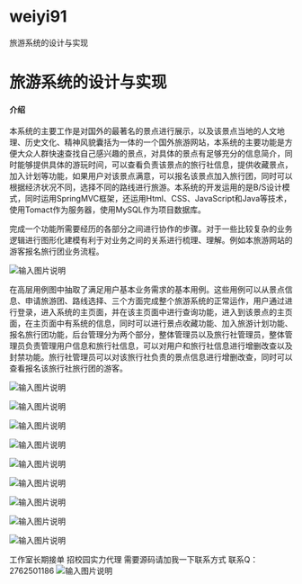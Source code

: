 # weiyi91
旅游系统的设计与实现

# 旅游系统的设计与实现

#### 介绍
本系统的主要工作是对国外的最著名的景点进行展示，以及该景点当地的人文地理、历史文化、精神风貌囊括为一体的一个国外旅游网站，本系统的主要功能是方便大众人群快速查找自己感兴趣的景点，对具体的景点有足够充分的信息简介，同时能够提供具体的游玩时间，可以查看负责该景点的旅行社信息，提供收藏景点，加入计划等功能，如果用户对该景点满意，可以报名该景点加入旅行团，同时可以根据经济状况不同，选择不同的路线进行旅游。本系统的开发运用的是B/S设计模式，同时运用SpringMVC框架，还运用Html、CSS、JavaScript和Java等技术，使用Tomact作为服务器，使用MySQL作为项目数据库。

完成一个功能所需要经历的各部分之间进行协作的步骤。对于一些比较复杂的业务逻辑进行图形化建模有利于对业务之间的关系进行梳理、理解。例如本旅游网站的游客报名旅行团业务流程。

![输入图片说明](https://images.gitee.com/uploads/images/2020/1203/203758_59e7b870_4865385.png "屏幕截图.png")

在高层用例图中抽取了满足用户基本业务需求的基本用例。这些用例可以从景点信息、申请旅游团、路线选择、三个方面完成整个旅游系统的正常运作，用户通过进行登录，进入系统的主页面，并在该主页面中进行查询功能，进入到该景点的主页面，在主页面中有系统的信息，同时可以进行景点收藏功能、加入旅游计划功能、报名旅行团功能，后台管理分为两个部分，整体管理员以及旅行社管理员，整体管理员负责管理用户信息和旅行社信息，可以对用户和旅行社信息进行增删改查以及封禁功能。旅行社管理员可以对该旅行社负责的景点信息进行增删改查，同时可以查看报名该旅行社旅行团的游客。

![输入图片说明](https://images.gitee.com/uploads/images/2020/1203/203820_5a82369c_4865385.png "屏幕截图.png")

![输入图片说明](https://images.gitee.com/uploads/images/2020/1203/203830_c5705f88_4865385.png "屏幕截图.png")

![输入图片说明](https://images.gitee.com/uploads/images/2020/1203/203840_754f2a4d_4865385.png "屏幕截图.png")

![输入图片说明](https://images.gitee.com/uploads/images/2020/1203/203852_cfa60000_4865385.png "屏幕截图.png")

![输入图片说明](https://images.gitee.com/uploads/images/2020/1203/203900_3cd955d4_4865385.png "屏幕截图.png")

![输入图片说明](https://images.gitee.com/uploads/images/2020/1203/203906_dfdd2d54_4865385.png "屏幕截图.png")

![输入图片说明](https://images.gitee.com/uploads/images/2020/1203/203911_12b6a57e_4865385.png "屏幕截图.png")

![输入图片说明](https://images.gitee.com/uploads/images/2020/1203/203918_013d2a57_4865385.png "屏幕截图.png")

![输入图片说明](https://images.gitee.com/uploads/images/2020/1203/203924_32545093_4865385.png "屏幕截图.png")



工作室长期接单 招校园实力代理
需要源码请加我一下联系方式
联系Q：2762501186
![输入图片说明](https://images.gitee.com/uploads/images/2020/1119/003728_cd598bb9_4865385.jpeg "微信.jpg")
